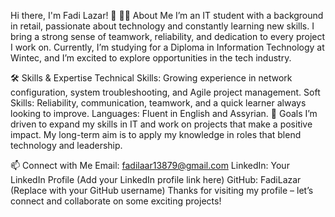 Hi there, I'm Fadi Lazar! 👋
👨‍💻 About Me
I’m an IT student with a background in retail, passionate about technology and constantly learning new skills. I bring a strong sense of teamwork, reliability, and dedication to every project I work on. Currently, I’m studying for a Diploma in Information Technology at Wintec, and I’m excited to explore opportunities in the tech industry.

🛠️ Skills & Expertise
Technical Skills: Growing experience in network configuration, system troubleshooting, and Agile project management.
Soft Skills: Reliability, communication, teamwork, and a quick learner always looking to improve.
Languages: Fluent in English and Assyrian.
🌱 Goals
I’m driven to expand my skills in IT and work on projects that make a positive impact. My long-term aim is to apply my knowledge in roles that blend technology and leadership.

📫 Connect with Me
Email: fadilaar13879@gmail.com
LinkedIn: Your LinkedIn Profile (Add your LinkedIn profile link here)
GitHub: FadiLazar (Replace with your GitHub username)
Thanks for visiting my profile – let’s connect and collaborate on some exciting projects!

